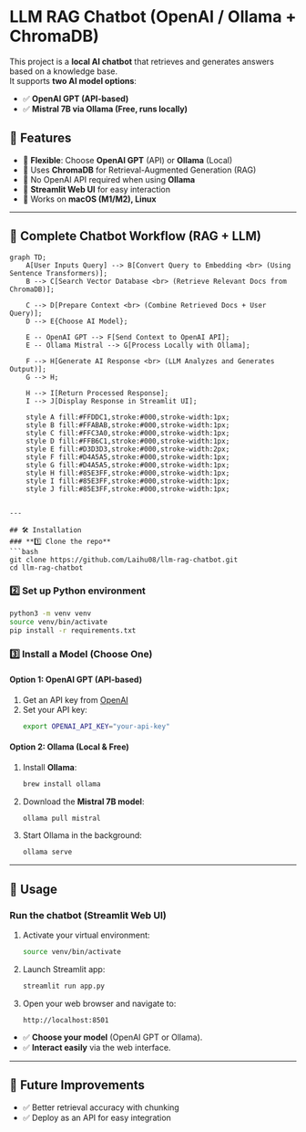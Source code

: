 # LLM RAG Chatbot (OpenAI / Ollama + ChromaDB)

This project is a **local AI chatbot** that retrieves and generates answers based on a knowledge base.  
It supports **two AI model options**:
- ✅ **OpenAI GPT (API-based)**
- ✅ **Mistral 7B via Ollama (Free, runs locally)**

## 🚀 Features
- 🔹 **Flexible**: Choose **OpenAI GPT** (API) or **Ollama** (Local)
- 🔹 Uses **ChromaDB** for Retrieval-Augmented Generation (RAG)
- 🔹 No OpenAI API required when using **Ollama**
- 🔹 **Streamlit Web UI** for easy interaction
- 🔹 Works on **macOS (M1/M2), Linux**

---
## 🔄 Complete Chatbot Workflow (RAG + LLM)

```mermaid
graph TD;
    A[User Inputs Query] --> B[Convert Query to Embedding <br> (Using Sentence Transformers)];
    B --> C[Search Vector Database <br> (Retrieve Relevant Docs from ChromaDB)];
    
    C --> D[Prepare Context <br> (Combine Retrieved Docs + User Query)];
    D --> E{Choose AI Model};
    
    E -- OpenAI GPT --> F[Send Context to OpenAI API];
    E -- Ollama Mistral --> G[Process Locally with Ollama];

    F --> H[Generate AI Response <br> (LLM Analyzes and Generates Output)];
    G --> H;
    
    H --> I[Return Processed Response];
    I --> J[Display Response in Streamlit UI];

    style A fill:#FFDDC1,stroke:#000,stroke-width:1px;
    style B fill:#FFABAB,stroke:#000,stroke-width:1px;
    style C fill:#FFC3A0,stroke:#000,stroke-width:1px;
    style D fill:#FFB6C1,stroke:#000,stroke-width:1px;
    style E fill:#D3D3D3,stroke:#000,stroke-width:2px;
    style F fill:#D4A5A5,stroke:#000,stroke-width:1px;
    style G fill:#D4A5A5,stroke:#000,stroke-width:1px;
    style H fill:#85E3FF,stroke:#000,stroke-width:1px;
    style I fill:#85E3FF,stroke:#000,stroke-width:1px;
    style J fill:#85E3FF,stroke:#000,stroke-width:1px;


---

## 🛠 Installation
### **1️⃣ Clone the repo**
```bash
git clone https://github.com/Laihu08/llm-rag-chatbot.git
cd llm-rag-chatbot
```

### **2️⃣ Set up Python environment**
```bash
python3 -m venv venv
source venv/bin/activate
pip install -r requirements.txt
```

### **3️⃣ Install a Model (Choose One)**
#### **Option 1: OpenAI GPT (API-based)**
1. Get an API key from [OpenAI](https://platform.openai.com/)
2. Set your API key:
   ```bash
   export OPENAI_API_KEY="your-api-key"
   ```

#### **Option 2: Ollama (Local & Free)**
1. Install **Ollama**:
   ```bash
   brew install ollama
   ```
2. Download the **Mistral 7B model**:
   ```bash
   ollama pull mistral
   ```
3. Start Ollama in the background:
   ```bash
   ollama serve
   ```

---

## 💬 Usage
### **Run the chatbot (Streamlit Web UI)**

1. Activate your virtual environment:
   ```bash
   source venv/bin/activate
   ```

2. Launch Streamlit app:
   ```bash
   streamlit run app.py
   ```

3. Open your web browser and navigate to:
   ```
   http://localhost:8501
   ```

- ✅ **Choose your model** (OpenAI GPT or Ollama).
- ✅ **Interact easily** via the web interface.

---

## 🎯 Future Improvements
- ✅ Better retrieval accuracy with chunking
- ✅ Deploy as an API for easy integration

